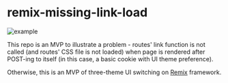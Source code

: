 # remix-missing-link-load

![example](link-function-not-loading.gif)

This repo is an MVP to illustrate a problem - routes' link function is not called (and routes' CSS file is not loaded) when page is rendered after POST-ing to itself (in this case, a basic cookie with UI theme preference).

Otherwise, this is an MVP of three-theme UI switching on [Remix](https://remix.run) framework.